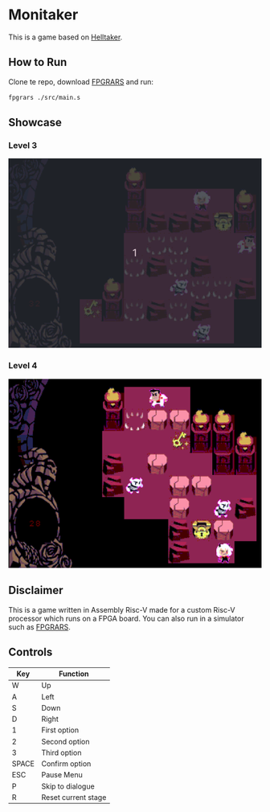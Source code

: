 # Monitaker
This is a game based on [Helltaker](https://en.wikipedia.org/wiki/Helltaker).

## How to Run
Clone te repo, download [FPGRARS](https://github.com/LeoRiether/FPGRARS) and run:
```sh
fpgrars ./src/main.s
```

## Showcase
### Level 3
![](https://github.com/RuanPetrus/Monitaker/blob/921daa713a46b888e0a3bd550755530bfccb629a/images/helltakerGif1.gif)
### Level 4
![](https://github.com/RuanPetrus/Monitaker/blob/921daa713a46b888e0a3bd550755530bfccb629a/images/helltakerGif2.gif)

## Disclaimer
This is a game written in Assembly Risc-V made for a custom Risc-V processor which runs on a FPGA board. You can also run in a simulator such as [FPGRARS](https://github.com/LeoRiether/FPGRARS).

## Controls
|Key    | Function |
|-------|---------|
|W   | Up|
|A   | Left|
|S   | Down|
|D   | Right|
|1   | First option|
|2   | Second option|
|3   | Third option|
|SPACE | Confirm option|
|ESC  | Pause Menu|
|P   | Skip to dialogue|
|R   | Reset current stage|
